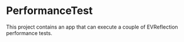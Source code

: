 # PerformanceTest

This project contains an app that can execute a couple of EVReflection performance tests.
